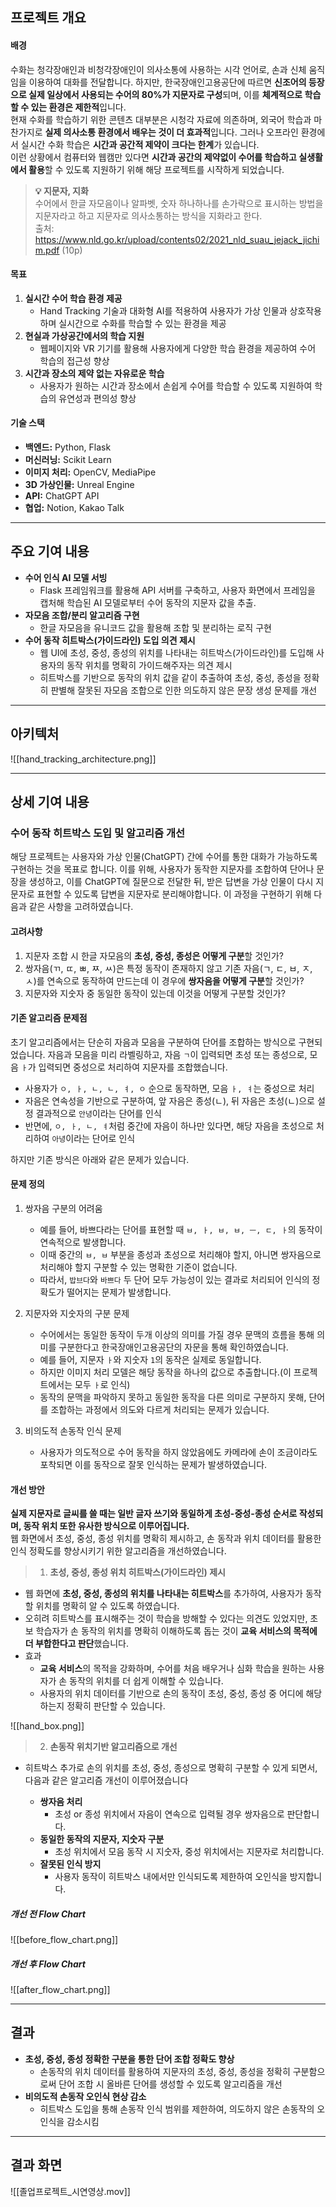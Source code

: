 ## 프로젝트 개요

#### 배경

수화는 청각장애인과 비청각장애인이 의사소통에 사용하는 시각 언어로, 손과 신체 움직임을 이용하여 대화를 전달합니다. 하지만, 한국장애인고용공단에 따르면 **신조어의 등장으로 실제 일상에서 사용되는 수어의 80%가 지문자로 구성**되며, 이를 **체계적으로 학습할 수 있는 환경은 제한적**입니다.</br>
현재 수화를 학습하기 위한 콘텐츠 대부분은 시청각 자료에 의존하며, 외국어 학습과 마찬가지로 **실제 의사소통 환경에서 배우는 것이 더 효과적**입니다. 그러나 오프라인 환경에서 실시간 수화 학습은 **시간과 공간적 제약이 크다는 한계**가 있습니다.</br>
이런 상황에서 컴퓨터와 웹캠만 있다면 **시간과 공간의 제약없이 수어를 학습하고 실생활에서 활용**할 수 있도록 지원하기 위해 해당 프로젝트를 시작하게 되었습니다.

> **💡 지문자, 지화**</br>
> 수어에서 한글 자모음이나 알파벳, 숫자 하나하나를 손가락으로 표시하는 방법을 지문자라고 하고 지문자로 의사소통하는 방식을 지화라고 한다.</br>
> 출처: https://www.nld.go.kr/upload/contents02/2021_nld_suau_jejack_jichim.pdf (10p)

#### 목표

1. **실시간 수어 학습 환경 제공**
	- Hand Tracking 기술과 대화형 AI를 적용하여 사용자가 가상 인물과 상호작용하며 실시간으로 수화를 학습할 수 있는 환경을 제공
2. **현실과 가상공간에서의 학습 지원**
	- 웹페이지와 VR 기기를 활용해 사용자에게 다양한 학습 환경을 제공하여 수어 학습의 접근성 향상
3. **시간과 장소의 제약 없는 자유로운 학습**
	- 사용자가 원하는 시간과 장소에서 손쉽게 수어를 학습할 수 있도록 지원하여 학습의 유연성과 편의성 향상

#### 기술 스택

- **백엔드:** Python, Flask
- **머신러닝:** Scikit Learn
- **이미지 처리:** OpenCV, MediaPipe
- **3D 가상인물:** Unreal Engine
- **API:** ChatGPT API
- **협업:** Notion, Kakao Talk

---
## 주요 기여 내용

- **수어 인식 AI 모델 서빙**
	- Flask 프레임워크를 활용해 API 서버를 구축하고, 사용자 화면에서 프레임을 캡처해 학습된 AI 모델로부터 수어 동작의 지문자 값을 추출.
- **자모음 조합/분리 알고리즘 구현**
	- 한글 자모음을 유니코드 값을 활용해 조합 및 분리하는 로직 구현
- **수어 동작 히트박스(가이드라인) 도입 의견 제시**
	- 웹 UI에 초성, 중성, 종성의 위치를 나타내는 히트박스(가이드라인)를 도입해 사용자의 동작 위치를 명확히 가이드해주자는 의견 제시
	- 히트박스를 기반으로 동작의 위치 값을 같이 추출하여 초성, 중성, 종성을 정확히 판별해 잘못된 자모음 조합으로 인한 의도하지 않은 문장 생성 문제를 개선

---
## 아키텍처

![[hand_tracking_architecture.png]]

---
## 상세 기여 내용
### 수어 동작 히트박스 도입 및 알고리즘 개선

해당 프로젝트는 사용자와 가상 인물(ChatGPT) 간에 수어를 통한 대화가 가능하도록 구현하는 것을 목표로 합니다. 이를 위해, 사용자가 동작한 지문자를 조합하여 단어나 문장을 생성하고, 이를 ChatGPT에 질문으로 전달한 뒤, 받은 답변을 가상 인물이 다시 지문자로 표현할 수 있도록 답변을 지문자로 분리해야합니다. 이 과정을 구현하기 위해 다음과 같은 사항을 고려하였습니다.

#### 고려사항

1. 지문자 조합 시 한글 자모음의 **초성, 중성, 종성은 어떻게 구분**할 것인가?
2. 쌍자음(ㄲ, ㄸ, ㅃ, ㅉ, ㅆ)은 특정 동작이 존재하지 않고 기존 자음(ㄱ, ㄷ, ㅂ, ㅈ, ㅅ)를 연속으로 동작하여 만드는데 이 경우에 **쌍자음을 어떻게 구분**할 것인가?
3. 지문자와 지숫자 중 동일한 동작이 있는데 이것을 어떻게 구분할 것인가?

#### 기존 알고리즘 문제점

초기 알고리즘에서는 단순히 자음과 모음을 구분하여 단어를 조합하는 방식으로 구현되었습니다. 자음과 모음을 미리 라벨링하고, 자음 `ㄱ`이 입력되면 초성 또는 종성으로, 모음 `ㅏ`가 입력되면 중성으로 처리하여 지문자를 조합했습니다.

- 사용자가 `ㅇ, ㅏ, ㄴ, ㄴ, ㅕ, ㅇ` 순으로 동작하면, 모음 `ㅏ, ㅕ`는 중성으로 처리
- 자음은 연속성을 기반으로 구분하여, 앞 자음은 종성(ㄴ), 뒤 자음은 초성(ㄴ)으로 설정 결과적으로 `안녕`이라는 단어를 인식
- 반면에, `ㅇ, ㅏ, ㄴ, ㅕ`처럼 중간에 자음이 하나만 있다면, 해당 자음을 초성으로 처리하여 `아녕`이라는 단어로 인식

하지만 기존 방식은 아래와 같은 문제가 있습니다.

#### 문제 정의

1. 쌍자음 구분의 어려움
	- 예를 들어, 바쁘다라는 단어를 표현할 때 `ㅂ, ㅏ, ㅂ, ㅂ, ㅡ, ㄷ, ㅏ`의 동작이 연속적으로 발생합니다.
	- 이때 중간의 `ㅂ, ㅂ` 부분을 종성과 초성으로 처리해야 할지, 아니면 쌍자음으로 처리해야 할지 구분할 수 있는 명확한 기준이 없습니다.
	- 따라서, `밥브다`와 `바쁘다` 두 단어 모두 가능성이 있는 결과로 처리되어 인식의 정확도가 떨어지는 문제가 발생합니다.

2. 지문자와 지숫자의 구분 문제
	- 수어에서는 동일한 동작이 두개 이상의 의미를 가질 경우 문맥의 흐름을 통해 의미를 구분한다고 한국장애인고용공단의 자문을 통해 확인하였습니다.
	- 예를 들어, 지문자 `ㅏ`와 지숫자 `1`의 동작은 실제로 동일합니다.
	- 하지만 이미지 처리 모델은 해당 동작을 하나의 값으로 추출합니다.(이 프로젝트에서는 모두 `ㅏ`로 인식)
	- 동작의 문맥을 파악하지 못하고 동일한 동작을 다른 의미로 구분하지 못해, 단어를 조합하는 과정에서 의도와 다르게 처리되는 문제가 있습니다.

3. 비의도적 손동작 인식 문제
	- 사용자가 의도적으로 수어 동작을 하지 않았음에도 카메라에 손이 조금이라도 포착되면 이를 동작으로 잘못 인식하는 문제가 발생하였습니다.

#### 개선 방안

**실제 지문자로 글씨를 쓸 때는 일반 글자 쓰기와 동일하게 초성-중성-종성 순서로 작성되며, 동작 위치 또한 유사한 방식으로 이루어집니다.**</br>
웹 화면에서 초성, 중성, 종성 위치를 명확히 제시하고, 손 동작과 위치 데이터를 활용한 인식 정확도를 향상시키기 위한 알고리즘을 개선하였습니다.

> 1. **초성, 중성, 종성 위치 히트박스(가이드라인) 제시**
- 웹 화면에 **초성, 중성, 종성의 위치를 나타내는 히트박스**를 추가하여, 사용자가 동작할 위치를 명확히 알 수 있도록 하였습니다.
- 오히려 히트박스를 표시해주는 것이 학습을 방해할 수 있다는 의견도 있었지만, 초보 학습자가 손 동작의 위치를 명확히 이해하도록 돕는 것이 **교육 서비스의 목적에 더 부합한다고 판단**했습니다.
- 효과
	- **교육 서비스**의 목적을 강화하며, 수어를 처음 배우거나 심화 학습을 원하는 사용자가 손 동작의 위치를 더 쉽게 이해할 수 있습니다.
	- 사용자의 위치 데이터를 기반으로 손의 동작이 초성, 중성, 종성 중 어디에 해당하는지 정확히 판단할 수 있습니다.

![[hand_box.png]]

> 2. **손동작 위치기반 알고리즘으로 개선**
- 히트박스 추가로 손의 위치를 초성, 중성, 종성으로 명확히 구분할 수 있게 되면서, 다음과 같은 알고리즘 개선이 이루어졌습니다

	- **쌍자음 처리**
		- 초성 or 종성 위치에서 자음이 연속으로 입력될 경우 쌍자음으로 판단합니다.
	- **동일한 동작의 지문자, 지숫자 구분**
		- 초성 위치에서 모음 동작 시 지숫자, 중성 위치에서는 지문자로 처리합니다.
	- **잘못된 인식 방지**
		- 사용자 동작이 히트박스 내에서만 인식되도록 제한하여 오인식을 방지합니다.

##### 개선 전 Flow Chart
![[before_flow_chart.png]]
##### 개선 후 Flow Chart
![[after_flow_chart.png]]

---
## 결과

- **초성, 중성, 종성 정확한 구분을 통한 단어 조합 정확도 향상**
	- 손동작의 위치 데이터를 활용하여 지문자의 초성, 중성, 종성을 정확히 구분함으로써 단어 조합 시 올바른 단어를 생성할 수 있도록 알고리즘을 개선
- **비의도적 손동작 오인식 현상 감소**
	- 히트박스 도입을 통해 손동작 인식 범위를 제한하여, 의도하지 않은 손동작의 오인식을 감소시킴

---
## 결과 화면

![[졸업프로젝트_시연영상.mov]]
